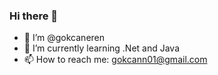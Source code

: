 ### Hi there 👋

- 👋 I’m @gokcaneren 
- 🌱 I’m currently learning .Net and Java
- 📫 How to reach me: gokcann01@gmail.com
